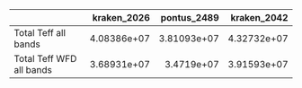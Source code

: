 |                          |   kraken_2026 |   pontus_2489 |   kraken_2042 |
|:-------------------------|--------------:|--------------:|--------------:|
| Total Teff all bands     |   4.08386e+07 |   3.81093e+07 |   4.32732e+07 |
| Total Teff WFD all bands |   3.68931e+07 |   3.4719e+07  |   3.91593e+07 |
